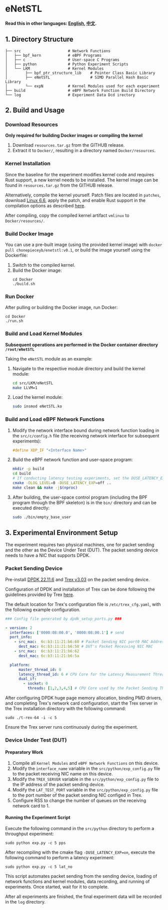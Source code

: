 # eNetSTL

**Read this in other languages: [English](README.md), [中文](README_zh.md).**

## 1. Directory Structure

```
├── src                     # Network Functions
│   ├── bpf_kern            # eBPF Programs
│   ├── c                   # User-space C Programs
│   ├── python              # Python Experiment Scripts
│   └── LKM                 # Kernel Modules
│        ├── bpf_ptr_structure_lib    # Pointer Class Basic Library
│        ├── eNetSTL                  # SIMD Parallel Hash Basic Library
│        └── expN           # Kernel Modules used for each experiment
├── build                   # eBPF Network Function Build Directory
└── log                     # Experiment Data Dcd irectory
```

## 2. Build and Usage

### Download Resources
**Only required for building Docker images or compiling the kernel**
1. Download `resources.tar.gz` from the GITHUB release.
2. Extract it to `Docker/`, resulting in a directory named `Docker/resources`.

### Kernel Installation
Since the baseline for the experiment modifies kernel code and requires Rust support, a new kernel needs to be installed. The kernel image can be found in `resources.tar.gz` from the GITHUB release.

Alternatively, compile the kernel yourself. Patch files are located in `patches`, download [Linux 6.6](https://github.com/torvalds/linux/releases/tag/v6.6), apply the patch, and enable Rust support in the compilation options as described [here](https://docs.kernel.org/rust/index.html).

After compiling, copy the compiled kernel artifact `vmlinux` to `Docker/resources/`.

### Build Docker Image
You can use a pre-built image (using the provided kernel image) with `docker pull chonepieceyb/enetstl:v0.1`, or build the image yourself using the Dockerfile:

1. Switch to the compiled kernel.
2. Build the Docker image:
   ```shell
   cd Docker
   ./build.sh
   ```

### Run Docker
After pulling or building the Docker image, run Docker:
   ```shell
   cd Docker
   ./run.sh
   ```

### Build and Load Kernel Modules

**Subsequent operations are performed in the Docker container directory `/root/eNetSTL`**

Taking the `eNetSTL` module as an example:

1. Navigate to the respective module directory and build the kernel module:
   ```bash
   cd src/LKM/eNetSTL
   make LLVM=1
   ```

2. Load the kernel module:
   ```bash
   sudo insmod eNetSTL.ko
   ```

### Build and Load eBPF Network Functions

1. Modify the network interface bound during network function loading in the `src/c/config.h` file (the receiving network interface for subsequent experiments):
   ```c
   #define XDP_IF "<Interface Name>"
   ```

2. Build the eBPF network function and user-space program:
   ```bash
   mkdir -p build
   cd build
   # If conducting latency testing experiments, set the DUSE_LATENCY_EXP parameter to on
   cmake -DLOG_LEVEL=0 -DUSE_LATENCY_EXP=off ..
   make clean && make -j$(nproc)
   ```

3. After building, the user-space control program (including the BPF program through the BPF skeleton) is in the `bin/` directory and can be executed directly:
   ```bash
   sudo ./bin/empty_base_user
   ```

## 3. Experimental Environment Setup

The experiment requires two physical machines, one for packet sending and the other as the Device Under Test (DUT). The packet sending device needs to have a NIC that supports DPDK.

### Packet Sending Device

Pre-install [DPDK 22.11.6](https://core.dpdk.org/download/) and [Trex v3.03](https://trex-tgn.cisco.com/trex/release/) on the packet sending device.

Configuration of DPDK and installation of Trex can be done following the guidelines provided by Trex [here](https://trex-tgn.cisco.com/trex/doc/trex_manual.html#_download_and_installation).

The default location for Trex's configuration file is `/etc/trex_cfg.yaml`, with the following example configuration.
```yaml
### Config file generated by dpdk_setup_ports.py ###

- version: 2
  interfaces: ['0000:08:00.0', '0000:08:00.1'] # send 
  port_info:
    - src_mac:  6c:b3:11:21:b6:60 # Packet Sending NIC port0 MAC Address
      dest_mac: 6c:b3:11:21:b6:58 # DUT's Packet Receiving NIC MAC 
    - src_mac:  6c:b3:11:21:b6:62 
      dest_mac: 6c:b3:11:21:b6:5a

  platform:
      master_thread_id: 0
      latency_thread_id: 6 # CPU Core for the Latency Measurement Thread
      dual_if:
        - socket: 0
          threads: [1,2,3,4,5] # CPU Core used by the Packet Sending Thread
```

After configuring DPDK huge page memory allocation, binding PMD drivers, and completing Trex's network card configuration, start the Trex server in the Trex installation directory with the following command:
```shell
sudo ./t-rex-64 -i -c 5
```

Ensure the Trex server runs continuously during the experiment.

### Device Under Test (DUT)

#### Preparatory Work

1. Compile all `Kernel Modules` and `eBPF Network Functions` on this device.
2. Modify the `interface_name` variable in the `src/python/exp_config.py` file to the packet receiving NIC name on this device.
3. Modify the `TREX_SERVER` variable in the `src/python/exp_config.py` file to the IP address of the packet sending device.
4. Modify the `LAT_TEST_PORT` variable in the `src/python/exp_config.py` file to the port number of the packet sending NIC configed in Trex.
5. Configure RSS to change the number of queues on the receiving network card to 1.

#### Running the Experiment Script

Execute the following command in the `src/python` directory to perform a throughput experiment:
```shell
sudo python exp.py -c 5 pps
```

After recompiling with the cmake flag `-DUSE_LATENCY_EXP=on`, execute the following command to perform a latency experiment:
```shell
sudo python exp.py -c 5 lat_no
```

This script automates packet sending from the sending device, loading of network functions and kernel modules, data recording, and running of experiments. Once started, wait for it to complete. 

After all experiments are finished, the final experiment data will be recorded in the `log` directory.